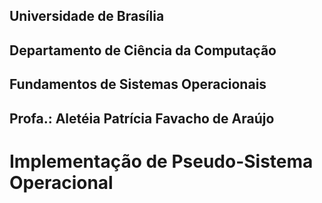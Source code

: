 ## Universidade de Brasília
## Departamento de Ciência da Computação
## Fundamentos de Sistemas Operacionais
## Profa.: Aletéia Patrícia Favacho de Araújo


# Implementação de Pseudo-Sistema Operacional